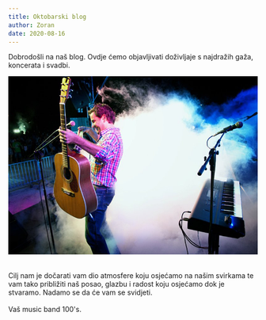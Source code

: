 ```yaml
---
title: Oktobarski blog
author: Zoran
date: 2020-08-16
---
```


Dobrodošli na naš blog. Ovdje ćemo objavljivati doživljaje s najdražih gaža, koncerata i svadbi.

![](../images/blog1.jpg)


<br> Cilj nam je dočarati vam dio atmosfere koju osjećamo na našim svirkama te vam tako približiti naš posao, glazbu i radost koju osjećamo dok je stvaramo. Nadamo se da će vam se svidjeti. <br><br>
Vaš music band 100's. <br><br>